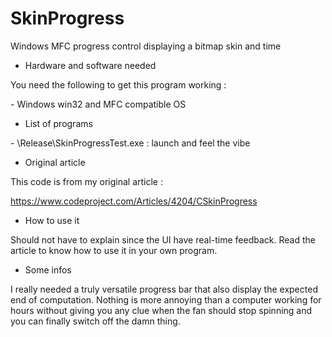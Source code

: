# SkinProgress

Windows MFC progress control displaying a bitmap skin and time

* Hardware and software needed

You need the following to get this program working :

\- Windows win32 and MFC compatible OS<br>

* List of programs

\- \\Release\\SkinProgressTest.exe  : launch and feel the vibe<br>

* Original article

This code is from my original article :

https://www.codeproject.com/Articles/4204/CSkinProgress<br>

* How to use it

Should not have to explain since the UI have real-time feedback. Read the article to know how to use it in your own program.

* Some infos

I really needed a truly versatile progress bar that also display the expected end of computation. Nothing is more annoying than a computer working for hours without giving you any clue when the fan should stop spinning and you can finally switch off the damn thing.
